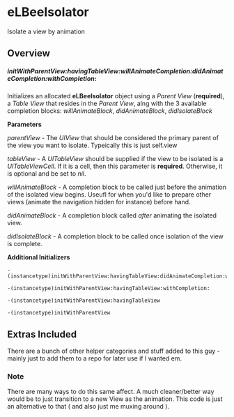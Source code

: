 eLBeeIsolator
=============

Isolate a view by animation


## Overview

##### initWithParentView:havingTableView:willAnimateCompletion:didAnimateCompletion:withCompletion:

Initializes an allocated **eLBeeIsolator** object using a *Parent View* (**required**), a *Table View* that resides in the *Parent View*, alng with the 3 available completion blocks: *willAnimateBlock*, *didAnimateBlock*, *didIsolateBlock*

**Parameters**

*parentView* - The *UIView* that should be considered the primary parent of the view you want to isolate.  Typeically this is just self.view

*tableView* - A *UITableView* should be supplied if the view to be isolated is a *UITableViewCell*.  If it is a cell, then this parameter is **required**.  Otherwise, it is optional and be set to *nil*.

*willAnimateBlock* - A completion block to be called just before the animation of the isolated view begins.  Useufl for when you'd like to prepare other views (animate the navigation hidden for instance) before hand.

*didAnimateBlock* - A completion block called *after* animating the isolated view.

*didIsolateBlock* - A completion block to be called once isolation of the view is complete.


**Additional Initializers**

```objc
-(instancetype)initWithParentView:havingTableView:didAnimateCompletion:withCompletion:
```

```objc
-(instancetype)initWithParentView:havingTableView:withCompletion:
```

```objc
-(instancetype)initWithParentView:havingTableView
```

```objc
-(instancetype)initWithParentView
```


## Extras Included
There are a bunch of other helper categories and stuff added to this guy - mainly just to add them to a repo for later use if I wanted em.

### Note
There are many ways to do this same affect.   A much cleaner/better way would be to just transition to a new View as the animation.  This code is just an alternative to that ( and also just me muxing around ).
